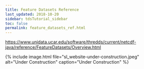 ```yaml
---
title: Feature Datasets Reference
last_updated: 2018-10-20
sidebar: tdsTutorial_sidebar
toc: false
permalink: feature_datasets_ref.html
---
```


https://www.unidata.ucar.edu/software/thredds/current/netcdf-java/reference/FeatureDatasets/Overview.html

{% include image.html file="sl_website-under-construction.jpeg" alt="Under Construction" caption="Under Construction" %}
